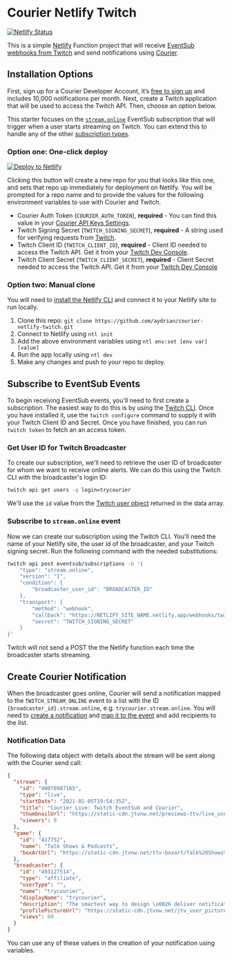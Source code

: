 # Courier Netlify Twitch

[![Netlify Status](https://api.netlify.com/api/v1/badges/ed50f56e-4fc2-4c98-8b66-1e5074c6f3d3/deploy-status)](https://app.netlify.com/sites/courier-netlify-twitch/deploys)

This is a simple [Netlify](https://netlify.com/) Function project that will receive [EventSub webhooks from Twitch]() and send notifications using [Courier](https://courier.com).

## Installation Options

First, sign up for a Courier Developer Account, it’s [free to sign up](https://app.courier.com/register/) and includes 10,000 notifications per month. Next, create a Twitch application that will be used to access the Twitch API. Then, choose an option below.

This starter focuses on the [`stream.online`](https://dev.twitch.tv/docs/eventsub/eventsub-subscription-types#streamonline) EventSub subscription that will trigger when a user starts streaming on Twitch. You can extend this to handle any of the other [subscription types](https://dev.twitch.tv/docs/eventsub/eventsub-subscription-types).

### Option one: One-click deploy

[![Deploy to Netlify](https://www.netlify.com/img/deploy/button.svg)](https://app.netlify.com/start/deploy?repository=https://github.com/aydrian/courier-netlify-twitch)

Clicking this button will create a new repo for you that looks like this one, and sets that repo up immediately for deployment on Netlify. You will be prompted for a repo name and to provide the values for the following environment variables to use with Courier and Twitch.

- Courier Auth Token (`COURIER_AUTH_TOKEN`), **required** - You can find this value in your [Courier API Keys Settings](https://app.courier.com/settings/api-keys).
- Twitch Signing Secret (`TWITCH_SIGNING_SECRET`), **required** - A string used for verifying requests from [Twitch](https://dev.twitch.tv/).
- Twitch Client ID (`TWITCH_CLIENT_ID`), **required** - Client ID needed to access the Twitch API. Get it from your [Twitch Dev Console](https://dev.twitch.tv/console).
- Twitch Client Secret (`TWITCH_CLIENT_SECRET`), **required** - Client Secret needed to access the Twitch API. Get it from your [Twitch Dev Console](https://dev.twitch.tv/console)

### Option two: Manual clone

You will need to [install the Netlify CLI](https://docs.netlify.com/cli/get-started/) and connect it to your Netlify site to run locally.

1. Clone this repo: `git clone https://github.com/aydrian/courier-netlify-twitch.git`
2. Connect to Netlify using `ntl init`
3. Add the above environment variables using `ntl env:set [env var] [value]`
4. Run the app locally using `ntl dev`
5. Make any changes and push to your repo to deploy.

## Subscribe to EventSub Events

To begin receiving EventSub events, you'll need to first create a subscription. The easiest way to do this is by using the [Twitch CLI](https://github.com/twitchdev/twitch-cli). Once you have installed it, use the `twitch configure` command to supply it with your Twitch Client ID and Secret. Once you have finished, you can run `twitch token` to fetch an an access token.

### Get User ID for Twitch Broadcaster

To create our subscription, we'll need to retrieve the user ID of broadcaster for whom we want to receive online alerts. We can do this using the Twitch CLI with the broadcaster's login ID:

```bash
twitch api get users -q login=trycourier
```

We'll use the `id` value from the [Twitch user object](https://dev.twitch.tv/docs/api/reference#get-users) returned in the data array.

### Subscribe to `stream.online` event

Now we can create our subscription using the Twitch CLI. You'll need the name of your Netlify site, the user id of the broadcaster, and your Twitch signing secret. Run the following command with the needed substitutions:

```bash
twitch api post eventsub/subscriptions -b '{
    "type": "stream.online",
    "version": "1",
    "condition": {
        "broadcaster_user_id": "BROADCASTER_ID"
    },
    "transport": {
        "method": "webhook",
        "callback": "https://NETLIFY_SITE_NAME.netlify.app/webhooks/twitch",
        "secret": "TWITCH_SIGNING_SECRET"
    }
}'
```

Twitch will not send a POST the the Netlify function each time the broadcaster starts streaming.

## Create Courier Notification

When the broadcaster goes online, Courier will send a notification mapped to the `TWITCH_STREAM_ONLINE` event to a list with the ID `{broadcaster_id}.stream.online`, e.g. `trycourier.stream.online`. You will need to [create a notification](https://app.courier.com/designer/notifications) and [map it to the event](https://help.courier.com/en/articles/4202416-how-to-create-and-map-event-triggers-for-your-notifications) and add recipients to the list.

### Notification Data

The following data object with details about the stream will be sent along with the Courier send call:

```json
{
  "stream": {
    "id": "40078987165",
    "type": "live",
    "startDate": "2021-01-05T19:54:35Z",
    "title": "Courier Live: Twitch EventSub and Courier",
    "thumbnailUrl": "https://static-cdn.jtvnw.net/previews-ttv/live_user_trycourier.jpg",
    "viewers": 0
  },
  "game": {
    "id": "417752",
    "name": "Talk Shows & Podcasts",
    "boxArtUrl": "https://static-cdn.jtvnw.net/ttv-boxart/Talk%20Shows%20&%20Podcasts.jpg"
  },
  "broadcaster": {
    "id": "493127514",
    "type": "affiliate",
    "userType": "",
    "name": "trycourier",
    "displayName": "trycourier",
    "description": "The smartest way to design \u0026 deliver notifications. Design once, deliver to any channel.",
    "profilePictureUrl": "https://static-cdn.jtvnw.net/jtv_user_pictures/454577ae-2bb1-4d2f-aeb9-64dfc7d00244-profile_image-300x300.png",
    "views": 60
  }
}
```

You can use any of these values in the creation of your notification using variables.
